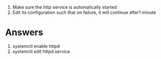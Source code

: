 
1. Make sure the http service is automatically started 
2. Edit its configuration such that on failure, it will continue after1  minute





# Answers 
1. systemctl enable httpd
2. systemctl edit httpd.service